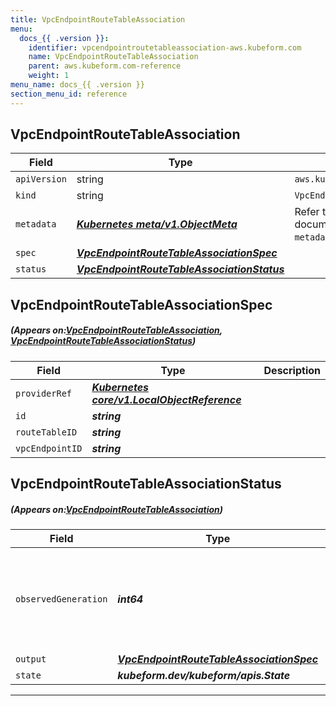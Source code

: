 ```yaml
---
title: VpcEndpointRouteTableAssociation
menu:
  docs_{{ .version }}:
    identifier: vpcendpointroutetableassociation-aws.kubeform.com
    name: VpcEndpointRouteTableAssociation
    parent: aws.kubeform.com-reference
    weight: 1
menu_name: docs_{{ .version }}
section_menu_id: reference
---
```


## VpcEndpointRouteTableAssociation
| Field | Type | Description |
| ------ | ----- | ----------- |
| `apiVersion` | string | `aws.kubeform.com/v1alpha1` |
|    `kind` | string | `VpcEndpointRouteTableAssociation` |
| `metadata` | ***[Kubernetes meta/v1.ObjectMeta](https://kubernetes.io/docs/reference/generated/kubernetes-api/v1.13/#objectmeta-v1-meta)***|Refer to the Kubernetes API documentation for the fields of the `metadata` field.|
| `spec` | ***[VpcEndpointRouteTableAssociationSpec](#VpcEndpointRouteTableAssociationSpec)***||
| `status` | ***[VpcEndpointRouteTableAssociationStatus](#VpcEndpointRouteTableAssociationStatus)***||
## VpcEndpointRouteTableAssociationSpec
##### (Appears on:[VpcEndpointRouteTableAssociation](#VpcEndpointRouteTableAssociation), [VpcEndpointRouteTableAssociationStatus](#VpcEndpointRouteTableAssociationStatus))
| Field | Type | Description |
| ------ | ----- | ----------- |
| `providerRef` | ***[Kubernetes core/v1.LocalObjectReference](https://kubernetes.io/docs/reference/generated/kubernetes-api/v1.13/#localobjectreference-v1-core)***||
| `id` | ***string***||
| `routeTableID` | ***string***||
| `vpcEndpointID` | ***string***||
## VpcEndpointRouteTableAssociationStatus
##### (Appears on:[VpcEndpointRouteTableAssociation](#VpcEndpointRouteTableAssociation))
| Field | Type | Description |
| ------ | ----- | ----------- |
| `observedGeneration` | ***int64***| ***(Optional)*** Resource generation, which is updated on mutation by the API Server.|
| `output` | ***[VpcEndpointRouteTableAssociationSpec](#VpcEndpointRouteTableAssociationSpec)***| ***(Optional)*** |
| `state` | ***kubeform.dev/kubeform/apis.State***| ***(Optional)*** |
---

